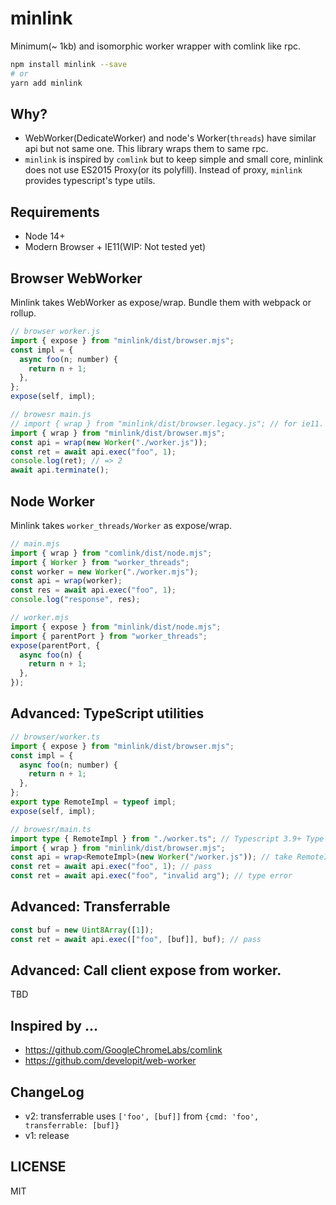 # minlink

Minimum(~ 1kb) and isomorphic worker wrapper with comlink like rpc.

```bash
npm install minlink --save
# or
yarn add minlink
```

## Why?

- WebWorker(DedicateWorker) and node's Worker(`threads`) have similar api but not same one. This library wraps them to same rpc.
- `minlink` is inspired by `comlink` but to keep simple and small core, minlink does not use ES2015 Proxy(or its polyfill). Instead of proxy, `minlink` provides typescript's type utils.

## Requirements

- Node 14+
- Modern Browser + IE11(WIP: Not tested yet)

## Browser WebWorker

Minlink takes WebWorker as expose/wrap. Bundle them with webpack or rollup.

```ts
// browser worker.js
import { expose } from "minlink/dist/browser.mjs";
const impl = {
  async foo(n; number) {
    return n + 1;
  },
};
expose(self, impl);

// browesr main.js
// import { wrap } from "minlink/dist/browser.legacy.js"; // for ie11. UMD build.
import { wrap } from "minlink/dist/browser.mjs";
const api = wrap(new Worker("./worker.js"));
const ret = await api.exec("foo", 1);
console.log(ret); // => 2
await api.terminate();
```

## Node Worker

Minlink takes `worker_threads/Worker` as expose/wrap.

```ts
// main.mjs
import { wrap } from "comlink/dist/node.mjs";
import { Worker } from "worker_threads";
const worker = new Worker("./worker.mjs");
const api = wrap(worker);
const res = await api.exec("foo", 1);
console.log("response", res);

// worker.mjs
import { expose } from "minlink/dist/node.mjs";
import { parentPort } from "worker_threads";
expose(parentPort, {
  async foo(n) {
    return n + 1;
  },
});
```

## Advanced: TypeScript utilities

```ts
// browser/worker.ts
import { expose } from "minlink/dist/browser.mjs";
const impl = {
  async foo(n; number) {
    return n + 1;
  },
};
export type RemoteImpl = typeof impl;
expose(self, impl);

// browesr/main.ts
import type { RemoteImpl } from "./worker.ts"; // Typescript 3.9+ Type only import
import { wrap } from "minlink/dist/browser.mjs";
const api = wrap<RemoteImpl>(new Worker("/worker.js")); // take RemoteImpl as `wrap(...)`'s type argument.
const ret = await api.exec("foo", 1); // pass
const ret = await api.exec("foo", "invalid arg"); // type error
```

## Advanced: Transferrable

```ts
const buf = new Uint8Array([1]);
const ret = await api.exec(["foo", [buf]], buf); // pass
```

## Advanced: Call client expose from worker.

TBD

## Inspired by ...

- https://github.com/GoogleChromeLabs/comlink
- https://github.com/developit/web-worker

## ChangeLog

- v2: transferrable uses `['foo', [buf]]` from `{cmd: 'foo', transferrable: [buf]}`
- v1: release

## LICENSE

MIT
